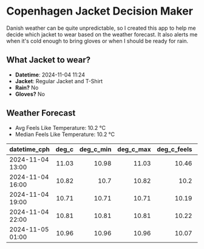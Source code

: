 
# Copenhagen Jacket Decision Maker

Danish weather can be quite unpredictable, so I created this app to help me decide which jacket to wear based on the weather forecast. 
It also alerts me when it's cold enough to bring gloves or when I should be ready for rain.

## What Jacket to wear?

- **Datetime**: 2024-11-04 11:24
- **Jacket**: Regular Jacket and T-Shirt
- **Rain?** No
- **Gloves?** No

## Weather Forecast
- Avg Feels Like Temperature: 10.2 °C
- Median Feels Like Temperature: 10.2 °C

| datetime_cph     |   deg_c |   deg_c_min |   deg_c_max |   deg_c_feels | weather   | wind   | rain   |
|:-----------------|--------:|------------:|------------:|--------------:|:----------|:-------|:-------|
| 2024-11-04 13:00 |   11.03 |       10.98 |       11.03 |         10.46 | Clouds    | Low    | None   |
| 2024-11-04 16:00 |   10.82 |       10.7  |       10.82 |         10.2  | Clouds    | Low    | None   |
| 2024-11-04 19:00 |   10.71 |       10.71 |       10.71 |         10.19 | Clouds    | Low    | None   |
| 2024-11-04 22:00 |   10.81 |       10.81 |       10.81 |         10.22 | Clouds    | Low    | None   |
| 2024-11-05 01:00 |   10.96 |       10.96 |       10.96 |         10.07 | Clouds    | Low    | None   |
        